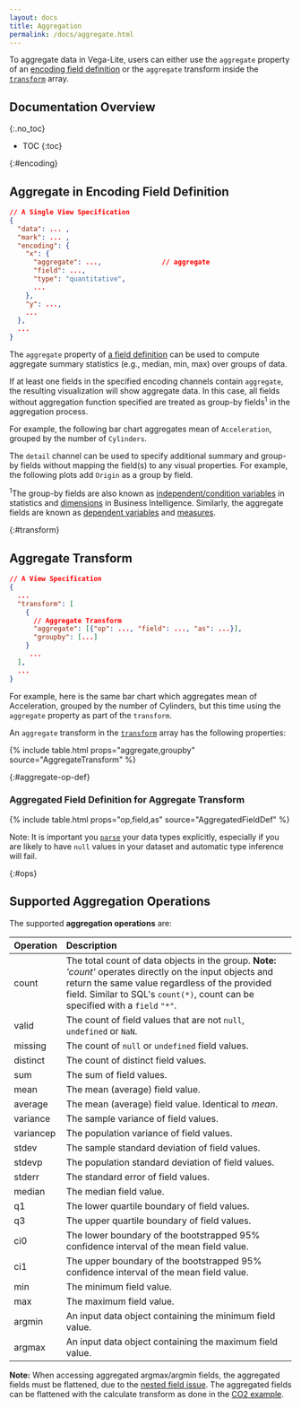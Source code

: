 ```yaml
---
layout: docs
title: Aggregation
permalink: /docs/aggregate.html
---
```


To aggregate data in Vega-Lite, users can either use the `aggregate` property of an [encoding field definition](#encoding) or the `aggregate` transform inside the [`transform`](#transform) array.

## Documentation Overview

{:.no_toc}

<!-- prettier-ignore -->
- TOC
{:toc}

{:#encoding}

## Aggregate in Encoding Field Definition

<!-- TODO why aggregation -->

```json
// A Single View Specification
{
  "data": ... ,
  "mark": ... ,
  "encoding": {
    "x": {
      "aggregate": ...,               // aggregate
      "field": ...,
      "type": "quantitative",
      ...
    },
    "y": ...,
    ...
  },
  ...
}
```

The `aggregate` property of [a field definition](encoding.html#field-def) can be used to compute aggregate summary statistics (e.g., median, min, max) over groups of data.

If at least one fields in the specified encoding channels contain `aggregate`, the resulting visualization will show aggregate data. In this case, all fields without aggregation function specified are treated as group-by fields<sup>1</sup> in the aggregation process.

For example, the following bar chart aggregates mean of `Acceleration`, grouped by the number of `Cylinders`.

<div class="vl-example" data-name="bar_aggregate_vertical"></div>

The `detail` channel can be used to specify additional summary and group-by fields without mapping the field(s) to any visual properties. For example, the following plots add `Origin` as a group by field.

<div class="vl-example" data-name="point_aggregate_detail"></div>

<span class="note-line"><sup>1</sup>The group-by fields are also known as [independent/condition variables](https://en.wikipedia.org/wiki/Dependent_and_independent_variables) in statistics and [dimensions](<https://en.wikipedia.org/wiki/Dimension_(data_warehouse)>) in Business Intelligence. Similarly, the aggregate fields are known as [dependent variables](https://en.wikipedia.org/wiki/Dependent_and_independent_variables) and [measures](<https://en.wikipedia.org/wiki/Measure_(data_warehouse)>). </span>

{:#transform}

## Aggregate Transform

```json
// A View Specification
{
  ...
  "transform": [
    {
      // Aggregate Transform
      "aggregate": [{"op": ..., "field": ..., "as": ...}],
      "groupby": [...]
    }
     ...
  ],
  ...
}
```

For example, here is the same bar chart which aggregates mean of Acceleration, grouped by the number of Cylinders, but this time using the `aggregate` property as part of the `transform`.

<div class="vl-example" data-name="bar_aggregate_transform"></div>

An `aggregate` transform in the [`transform`](transform.html) array has the following properties:

{% include table.html props="aggregate,groupby" source="AggregateTransform" %}

{:#aggregate-op-def}

### Aggregated Field Definition for Aggregate Transform

{% include table.html props="op,field,as" source="AggregatedFieldDef" %}

Note: It is important you [`parse`](data.html#format) your data types explicitly, especially if you are likely to have `null` values in your dataset and automatic type inference will fail.

{:#ops}

## Supported Aggregation Operations

The supported **aggregation operations** are:

| Operation | Description                                                                                                                                                                                                                                                            |
| :-------- | :--------------------------------------------------------------------------------------------------------------------------------------------------------------------------------------------------------------------------------------------------------------------- |
| count     | The total count of data objects in the group. <span class="note-line">**Note:** _'count'_ operates directly on the input objects and return the same value regardless of the provided field. Similar to SQL's `count(*)`, count can be specified with a `field` `"*"`. |
| valid     | The count of field values that are not `null`, `undefined` or `NaN`.                                                                                                                                                                                                   |
| missing   | The count of `null` or `undefined` field values.                                                                                                                                                                                                                       |
| distinct  | The count of distinct field values.                                                                                                                                                                                                                                    |
| sum       | The sum of field values.                                                                                                                                                                                                                                               |
| mean      | The mean (average) field value.                                                                                                                                                                                                                                        |
| average   | The mean (average) field value. Identical to _mean_.                                                                                                                                                                                                                   |
| variance  | The sample variance of field values.                                                                                                                                                                                                                                   |
| variancep | The population variance of field values.                                                                                                                                                                                                                               |
| stdev     | The sample standard deviation of field values.                                                                                                                                                                                                                         |
| stdevp    | The population standard deviation of field values.                                                                                                                                                                                                                     |
| stderr    | The standard error of field values.                                                                                                                                                                                                                                    |
| median    | The median field value.                                                                                                                                                                                                                                                |
| q1        | The lower quartile boundary of field values.                                                                                                                                                                                                                           |
| q3        | The upper quartile boundary of field values.                                                                                                                                                                                                                           |
| ci0       | The lower boundary of the bootstrapped 95% confidence interval of the mean field value.                                                                                                                                                                                |
| ci1       | The upper boundary of the bootstrapped 95% confidence interval of the mean field value.                                                                                                                                                                                |
| min       | The minimum field value.                                                                                                                                                                                                                                               |
| max       | The maximum field value.                                                                                                                                                                                                                                               |
| argmin    | An input data object containing the minimum field value.                                                                                                                                                                                                               |
| argmax    | An input data object containing the maximum field value.                                                                                                                                                                                                               |

**Note:** When accessing aggregated argmax/argmin fields, the aggregated fields must be flattened, due to the [nested field issue](https://github.com/vega/vega-lite/issues/3361). The aggregated fields can be flattened with the calculate transform as done in the [CO2 example]({{site.baseurl}}/examples/layer_line_co2_concentration.html).
